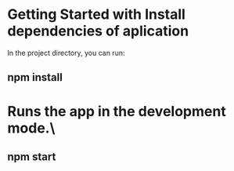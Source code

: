 # Getting Started with Install dependencies of aplication
In the project directory, you can run:
## npm install

# Runs the app in the development mode.\
## npm start
